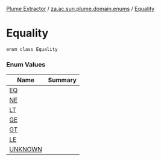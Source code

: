[Plume Extractor](../../index.md) / [za.ac.sun.plume.domain.enums](../index.md) / [Equality](index.md)

# Equality

`enum class Equality`

### Enum Values

| Name | Summary |
|---|---|
| [EQ](-e-q.md) |  |
| [NE](-n-e.md) |  |
| [LT](-l-t.md) |  |
| [GE](-g-e.md) |  |
| [GT](-g-t.md) |  |
| [LE](-l-e.md) |  |
| [UNKNOWN](-u-n-k-n-o-w-n.md) |  |
